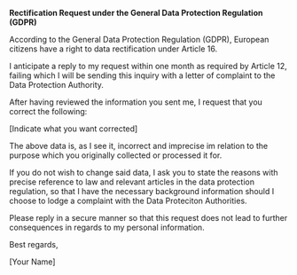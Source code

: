 **Rectification Request under the General Data Protection Regulation (GDPR)**

According to the General Data Protection Regulation (GDPR), European citizens have a right to data rectification under Article 16.

I anticipate a reply to my request within one month as required by Article 12, failing which I will be sending this inquiry with a letter of complaint to the Data Protection Authority.

After having reviewed the information you sent me, I request that you correct the following:

[Indicate what you want corrected]

The above data is, as I see it, incorrect and imprecise im relation to the purpose which you originally collected or processed it for.

If you do not wish to change said data, I ask you to state the reasons with precise reference to law and relevant articles in the data protection regulation, so that I have the necessary background information should I choose to lodge a complaint with the Data Proteciton Authorities.

Please reply in a secure manner so that this request does not lead to further consequences in regards to my personal information.

Best regards,

[Your Name]
